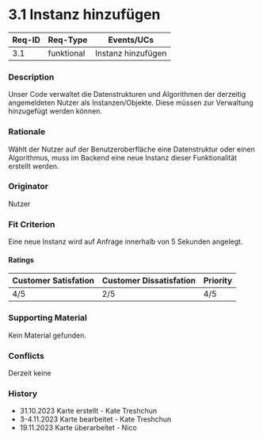 # 3.1 Instanz hinzufügen

| Req-ID | Req-Type   | Events/UCs |
|--------|------------|------------|
| 3.1    | funktional | Instanz hinzufügen |

### Description
Unser Code verwaltet die Datenstrukturen und Algorithmen der derzeitig angemeldeten Nutzer als Instanzen/Objekte. Diese müssen zur Verwaltung hinzugefügt werden können.

### Rationale
Wählt der Nutzer auf der Benutzeroberfläche eine Datenstruktur oder einen Algorithmus, muss im Backend eine neue Instanz dieser Funktionalität erstellt werden.

### Originator
Nutzer

### Fit Criterion
Eine neue Instanz wird auf Anfrage innerhalb von 5 Sekunden angelegt.

#### Ratings
| Customer Satisfation | Customer Dissatisfation | Priority |
|----------------------|-------------------------|----------|
| 4/5                  | 2/5                     | 4/5      |

### Supporting Material
Kein Material gefunden.

### Conflicts
Derzeit keine

### History
- 31.10.2023 Karte erstellt - Kate Treshchun
- 3-4.11.2023 Karte bearbeitet - Kate Treshchun
- 19.11.2023 Karte überarbeitet - Nico

